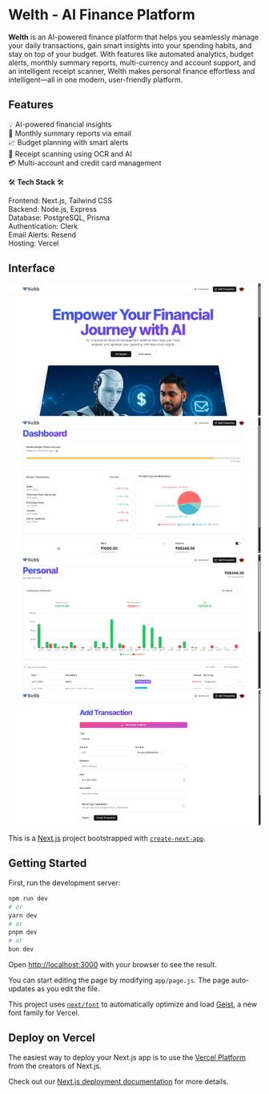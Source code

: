 
# Welth - AI Finance Platform

**Welth** is an AI-powered finance platform that helps you seamlessly manage your daily transactions, gain smart insights into your spending habits, and stay on top of your budget. With features like automated analytics, budget alerts, monthly summary reports, multi-currency and account support, and an intelligent receipt scanner, Welth makes personal finance effortless and intelligent—all in one modern, user-friendly platform.

## Features

💡 AI-powered financial insights<br>
📩 Monthly summary reports via email<br>
📈 Budget planning with smart alerts<br>
🧾 Receipt scanning using OCR and AI<br>
💳 Multi-account and credit card management<br>


🛠 **Tech Stack** 🛠<br>

Frontend: Next.js, Tailwind CSS<br>
Backend: Node.js, Express<br>
Database: PostgreSQL, Prisma<br>
Authentication: Clerk<br>
Email Alerts: Resend<br>
Hosting: Vercel


## Interface

![App Screenshot](https://github.com/Sahildavkhar/Welth-AI-Finance-Platform/blob/73b77397badff84ded76c3bbd02d442b43a3d039/Screenshot%202025-07-13%20121941.png)
![App Screenshot](https://github.com/Sahildavkhar/Welth-AI-Finance-Platform/blob/8ec773480ac4c48b624927bedf87f1e2670f2e72/public/Screenshot%202025-07-13%20122058.png)
![App Screenshot](https://github.com/Sahildavkhar/Welth-AI-Finance-Platform/blob/8ec773480ac4c48b624927bedf87f1e2670f2e72/public/Screenshot%202025-07-13%20122132.png)
![App Screenshot](https://github.com/Sahildavkhar/Welth-AI-Finance-Platform/blob/8ec773480ac4c48b624927bedf87f1e2670f2e72/public/Screenshot%202025-07-13%20122155.png)


This is a [Next.js](https://nextjs.org) project bootstrapped with [`create-next-app`](https://github.com/vercel/next.js/tree/canary/packages/create-next-app).

## Getting Started

First, run the development server:

```bash
npm run dev
# or
yarn dev
# or
pnpm dev
# or
bun dev
```

Open [http://localhost:3000](http://localhost:3000) with your browser to see the result.

You can start editing the page by modifying `app/page.js`. The page auto-updates as you edit the file.

This project uses [`next/font`](https://nextjs.org/docs/app/building-your-application/optimizing/fonts) to automatically optimize and load [Geist](https://vercel.com/font), a new font family for Vercel.


## Deploy on Vercel

The easiest way to deploy your Next.js app is to use the [Vercel Platform](https://vercel.com/new?utm_medium=default-template&filter=next.js&utm_source=create-next-app&utm_campaign=create-next-app-readme) from the creators of Next.js.

Check out our [Next.js deployment documentation](https://nextjs.org/docs/app/building-your-application/deploying) for more details.
